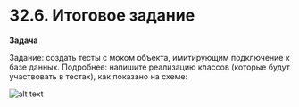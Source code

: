 # 32.6. Итоговое задание

**Задача**

Задание: создать тесты с моком объекта, имитирующим подключение к базе данных.
Подробнее: напишите реализацию классов (которые будут участвовать в тестах), как показано на схеме:

![alt text](https://lms-cdn.skillfactory.ru/assets/courseware/v1/2d26d0aa699111a03f6a2315f8ded0b3/asset-v1:SkillFactory+CPLUS2035+JAN_2023+type@asset+block/CPLUS_32.6m_1.png)
